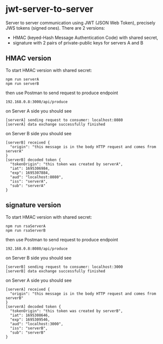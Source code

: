 # jwt-server-to-server

Server to server communication using JWT (JSON Web Token), precisely JWS tokens (signed ones).
There are 2 versions: 

  * HMAC (keyed-Hash Message Authentication Code) with shared secret,
  * signature with 2 pairs of private-public keys for servers A and B

## HMAC version

To start HMAC version with shared secret:

    npm run serverA 
    npm run serverB

then use Postman to send request to produce endpoint

    192.168.0.8:3000/api/produce

on Server A side you should see

    [serverA] sending request to consumer: localhost:8080
    [serverA] data exchange successfully finished

on Server B side you should see

    [serverB] received {
      "origin": "this message is in the body HTTP request and comes from serverA"
    }
    [serverB] decoded token {
      "tokenOrigin": "this token was created by serverA",
      "iat": 1695306984,
      "exp": 1695307884,
      "aud": "localhost:8080",
      "iss": "serverA",
      "sub": "serverA"
    }

## signature version

To start HMAC version with shared secret:

    npm run rsaServerA 
    npm run rsaServerB

then use Postman to send request to produce endpoint

    192.168.0.8:8080/api/produce


on Server B side you should see

    [serverB] sending request to consumer: localhost:3000
    [serverB] data exchange successfully finished

on Server A side you should see

    [serverA] received {
      "origin": "this message is in the body HTTP request and comes from serverB"
    }
    [serverA] decoded token {
      "tokenOrigin": "this token was created by serverB",
      "iat": 1695308646,
      "exp": 1695309546,
      "aud": "localhost:3000",
      "iss": "serverB",
      "sub": "serverB"
    }
